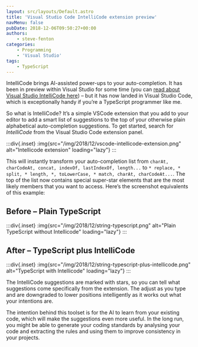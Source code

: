 ```yaml
---
layout: src/layouts/Default.astro
title: 'Visual Studio Code IntelliCode extension preview'
navMenu: false
pubDate: 2018-12-06T09:50:27+00:00
authors:
    - steve-fenton
categories:
    - Programming
    - 'Visual Studio'
tags:
    - TypeScript
---
```


IntelliCode brings AI-assisted power-ups to your auto-completion. It has been in preview within Visual Studio for some time (you can [read about Visual Studio IntelliCode here](/blog/2018/05/visual-studio-intellicode/)) – but it has now landed in Visual Studio Code, which is exceptionally handy if you’re a TypeScript programmer like me.

So what is IntelliCode? It’s a simple VSCode extension that you add to your editor to add a smart list of suggestions to the top of your otherwise plain alphabetical auto-completion suggestions. To get started, search for *IntelliCode* from the Visual Studio Code extension panel.

:::div{.inset}
:img{src="/img/2018/12/vscode-intellicode-extension.png" alt="Intellicode extension" loading="lazy"}
:::

This will instantly transform your auto-completion list from `charAt, charCodeAt, concat, indexOf, lastIndexOf, length...` to `* replace, * split, * length, *, toLowerCase, * match, charAt, charCodeAt...`. The top of the list now contains special super-star elements that are the most likely members that you want to access. Here’s the screenshot equivalents of this example:

## Before – Plain TypeScript

:::div{.inset}
:img{src="/img/2018/12/string-typescript.png" alt="Plain TypeScript without Intellicode" loading="lazy"}
:::

## After – TypeScript plus IntelliCode

:::div{.inset}
:img{src="/img/2018/12/string-typescript-plus-intellicode.png" alt="TypeScript with Intellicode" loading="lazy"}
:::

The IntelliCode suggestions are marked with stars, so you can tell what suggestions come specifically from the extension. The adjust as you type and are downgraded to lower positions intelligently as it works out what your intentions are.

The intention behind this toolset is for the AI to learn from your existing code, which will make the suggestions even more useful. In the long run, you might be able to generate your coding standards by analysing your code and extracting the rules and using them to improve consistency in your projects.